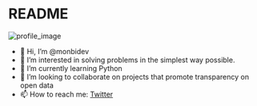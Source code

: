 # README

![profile_image](https://instagram.fopo3-2.fna.fbcdn.net/v/t51.2885-19/s320x320/273555406_305133444975723_5147197308510033235_n.jpg?_nc_ht=instagram.fopo3-2.fna.fbcdn.net&_nc_cat=103&_nc_ohc=yOEBcGDKGxAAX8QeAf_&tn=Oyq6AEQXH6pHcfmf&edm=ABfd0MgBAAAA&ccb=7-4&oh=00_AT8gHf6WA15QfSR9se0d_mz-hEewpAzOXM4DMEjESbT2dA&oe=6209B47C&_nc_sid=7bff83)

- 👋 Hi, I’m @monbidev
- 👀 I’m interested in solving problems in the simplest way possible.
- 🌱 I’m currently learning Python
- 💞️ I’m looking to collaborate on projects that promote transparency on open data
- 📫 How to reach me: [Twitter](https://twitter.com/monbi_dev)

<!---
monbidev/monbidev is a ✨ special ✨ repository because its `README.md` (this file) appears on your GitHub profile.
You can click the Preview link to take a look at your changes.
--->
